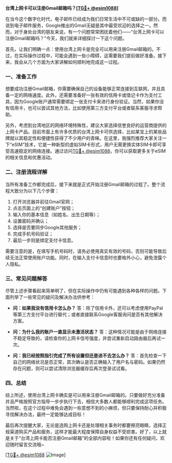 **台湾上网卡可以注册Gmail邮箱吗？[[TG💪+ @esim1088](https://t.me/s/esim1088)]**

在当今这个数字化时代，电子邮件已经成为我们日常生活中不可或缺的一部分。而说到电子邮件服务，Google推出的Gmail无疑是其中最受欢迎的选择之一。然而，对于身处台湾的朋友来说，有一个问题常常困扰着他们——“台湾上网卡可以注册Gmail邮箱吗？”今天，我们就来详细探讨一下这个问题。

首先，让我们明确一点：使用台湾上网卡是完全可以用来注册Gmail邮箱的。不过，在实际操作过程中，可能会遇到一些小障碍，这需要我们提前做好准备。接下来，我会从几个方面为大家讲解如何顺利地完成这一过程。

### 一、准备工作

想要成功注册Gmail邮箱，你需要确保自己的设备能够正常连接到互联网，并且具备一定的网络速度。此外，还需要准备好一张有效的信用卡或借记卡作为支付工具，因为Google账户通常需要绑定一张支付卡来进行身份验证。当然，如果你没有信用卡，也可以尝试其他方法，比如使用第三方支付平台或者联系客服寻求帮助。

另外，考虑到台湾地区的网络环境特殊性，建议大家选择信誉良好的运营商提供的上网卡产品。目前市面上有许多优质的台湾上网卡可供选择，比如某宝上的某些品牌就以其稳定性和便捷性获得了不少用户的青睐。在这里，我强烈推荐大家关注一下“eSIM”技术，它是一种新型的虚拟SIM卡形式，用户无需更换实体SIM卡即可享受高速稳定的网络连接。通过访问[TG💪+ @esim1088](https://t.me/s/esim1088)，你可以获取更多关于eSIM的相关信息和优惠活动。

### 二、注册流程详解

当所有准备工作都完成后，接下来就是正式开始注册Gmail邮箱的过程了。整个流程大致分为以下几个步骤：

1. 打开浏览器并前往Gmail官网；
2. 点击页面上的“创建账户”按钮；
3. 输入你的基本信息（如姓名、出生日期等）；
4. 设置密码并确认；
5. 选择是否要同步Google其他服务；
6. 完成手机号码验证；
7. 最后一步则是绑定支付卡信息。

需要注意的是，在填写手机号码时，请务必使用真实有效的号码，否则可能导致后续无法正常使用账户功能。同时，在输入支付卡信息时也要格外小心，避免泄露个人隐私。

### 三、常见问题解答

尽管上述步骤看起来简单明了，但在实际操作中仍有可能遇到各种各样的问题。下面列举了一些常见的疑问及解决办法供参考：

- **问：如果我没有信用卡怎么办？**
  答：除了信用卡外，还可以考虑使用PayPal等第三方支付平台进行替代；或者直接联系Google客服询问是否有其他解决方案。
  
- **问：为什么我的账户一直显示未激活状态？**
  答：这种情况可能是由于网络连接不稳定导致的，请检查你的上网卡信号强度，并尝试重新启动路由器后再试一次。

- **问：我已经按照指引完成了所有设置但还是进不去怎么办？**
  答：首先检查一下自己的网络状况是否正常，其次确认是否正确输入了用户名与密码。如果仍然存在问题，则可以尝试清除浏览器缓存后再次登录试试看。

### 四、总结

综上所述，使用台湾上网卡确实是可以用来注册Gmail邮箱的。只要做好充分准备并且严格按照官方指导一步步执行下去，相信大多数人都能够顺利完成这项任务。当然啦，在这个过程中难免会遇到一些意想不到的小麻烦，但只要保持耐心并积极寻找解决办法，最终一定能够达成目标！

最后再次提醒大家，无论是选购上网卡还是处理相关事务时都要擦亮眼睛，选择正规渠道购买产品和服务，这样才能最大程度保障自身权益不受损害。好了，以上就是关于“台湾上网卡能否注册Gmail邮箱”的全部内容啦！如果你还有任何疑问，欢迎随时留言交流哦~

[[TG💪+ @esim1088](https://t.me/s/esim1088) ![Image](https://i.postimg.cc/4NQfJmqS/Snipaste-2025-05-13-00-14-12.png)]